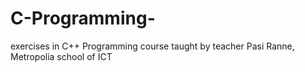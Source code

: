 # C-Programming-
exercises in C++ Programming course taught by teacher Pasi Ranne, Metropolia school of ICT
